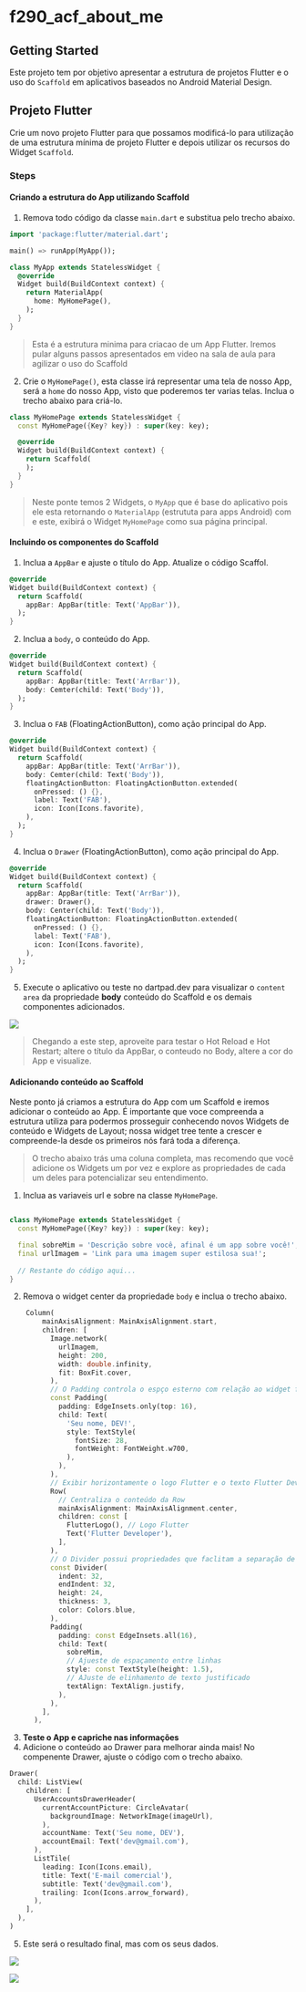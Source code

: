 # f290_acf_about_me

## Getting Started

Este projeto tem por objetivo apresentar a estrutura de projetos Flutter e o uso do `Scaffold` em
aplicativos baseados no Android Material Design.

## Projeto Flutter

Crie um novo projeto Flutter para que possamos modificá-lo para utilização de uma estrutura mínima de projeto Flutter e depois utilizar os recursos do Widget `Scaffold`.

### Steps

#### Criando a estrutura do App utilizando Scaffold

1. Remova todo código da classe `main.dart` e substitua pelo trecho abaixo.

```dart
import 'package:flutter/material.dart';

main() => runApp(MyApp());

class MyApp extends StatelessWidget {
  @override
  Widget build(BuildContext context) {
    return MaterialApp(
      home: MyHomePage(),
    );
  }
}
```

> Esta é a estrutura minima para criacao de um App Flutter. Iremos pular alguns passos apresentados em video na sala de aula para agilizar o uso do Scaffold

2. Crie o `MyHomePage()`, esta classe irá representar uma tela de nosso App, será a `home` do nosso App, visto que poderemos ter varias telas. Inclua o trecho abaixo para criá-lo.

```dart
class MyHomePage extends StatelessWidget {
  const MyHomePage({Key? key}) : super(key: key);

  @override
  Widget build(BuildContext context) {
    return Scaffold(
    );
  }
}
```

> Neste ponte temos 2 Widgets, o `MyApp` que é base do aplicativo pois ele esta retornando o `MaterialApp` (estrututa para apps Android) com e este, exibirá o Widget `MyHomePage` como sua página principal.

#### Incluindo os componentes do Scaffold

1. Inclua a `AppBar` e ajuste o título do App. Atualize o código Scaffol.

```dart
@override
Widget build(BuildContext context) {
  return Scaffold(
    appBar: AppBar(title: Text('AppBar')),
  );
}
```

2. Inclua a `body`, o conteúdo do App.

```dart
@override
Widget build(BuildContext context) {
  return Scaffold(
    appBar: AppBar(title: Text('ArrBar')),
    body: Cemter(child: Text('Body')),
  );
}
```

3. Inclua o `FAB` (FloatingActionButton), como ação principal do App.

```dart
@override
Widget build(BuildContext context) {
  return Scaffold(
    appBar: AppBar(title: Text('ArrBar')),
    body: Cemter(child: Text('Body')),
    floatingActionButton: FloatingActionButton.extended(
      onPressed: () {},
      label: Text('FAB'),
      icon: Icon(Icons.favorite),
    ),
  );
}
```

4. Inclua o `Drawer` (FloatingActionButton), como ação principal do App.

```dart
@override
Widget build(BuildContext context) {
  return Scaffold(
    appBar: AppBar(title: Text('ArrBar')),
    drawer: Drawer(),
    body: Center(child: Text('Body')),
    floatingActionButton: FloatingActionButton.extended(
      onPressed: () {},
      label: Text('FAB'),
      icon: Icon(Icons.favorite),
    ),
  );
}
```

5. Execute o aplicativo ou teste no dartpad.dev para visualizar o `content area` da propriedade **body** conteúdo do Scaffold e os demais componentes adicionados.

![](assets/scaffold.png)

> Chegando a este step, aproveite para testar o Hot Reload e Hot Restart; altere o título da AppBar, o conteudo no Body, altere a cor do App e visualize.

#### Adicionando conteúdo ao Scaffold

Neste ponto já criamos a estrutura do App com um Scaffold e iremos adicionar o conteúdo ao App.
É importante que voce compreenda a estrutura utiliza para podermos prosseguir conhecendo novos Widgets de conteúdo e Widgets de Layout; nossa widget tree tente a crescer e compreende-la desde os primeiros nós fará toda a diferença.

> O trecho abaixo trás uma coluna completa, mas recomendo que você adicione os Widgets um por vez e explore as propriedades de cada um deles para potencializar seu entendimento.

1. Inclua as variaveis url e sobre na classe `MyHomePage`.

```dart

class MyHomePage extends StatelessWidget {
  const MyHomePage({Key? key}) : super(key: key);

  final sobreMim = 'Descrição sobre você, afinal é um app sobre você!';
  final urlImagem = 'Link para uma imagem super estilosa sua!';
  
  // Restante do código aqui...
}
```

2. Remova o widget center da propriedade `body` e inclua o trecho abaixo.

```dart
    Column(
        mainAxisAlignment: MainAxisAlignment.start,
        children: [
          Image.network(
            urlImagem,
            height: 200,
            width: double.infinity,
            fit: BoxFit.cover,
          ),
          // O Padding controla o espço esterno com relação ao widget filho, neste caso apenas o espamento ao topo
          const Padding(
            padding: EdgeInsets.only(top: 16),
            child: Text(
              'Seu nome, DEV!',
              style: TextStyle(
                fontSize: 28,
                fontWeight: FontWeight.w700,
              ),
            ),
          ),
          // Exibir horizontamente o logo Flutter e o texto Flutter Developer
          Row(
            // Centraliza o conteúdo da Row
            mainAxisAlignment: MainAxisAlignment.center,
            children: const [
              FlutterLogo(), // Logo Flutter
              Text('Flutter Developer'),
            ],
          ),
          // O Divider possui propriedades que faclitam a separação de conteúdos
          const Divider(
            indent: 32,
            endIndent: 32,
            height: 24,
            thickness: 3,
            color: Colors.blue,
          ),
          Padding(
            padding: const EdgeInsets.all(16),
            child: Text(
              sobreMim,
              // Ajueste de espaçamento entre linhas
              style: const TextStyle(height: 1.5),
              // AJuste de elinhamento de texto justificado
              textAlign: TextAlign.justify,
            ),
          ),
        ],
      ),
```

3. **Teste o App e capriche nas informações**
4. Adicione o conteúdo ao Drawer para melhorar ainda mais! No compenente Drawer, ajuste o código com o trecho abaixo. 

```dart
Drawer(
  child: ListView(
    children: [
      UserAccountsDrawerHeader(
        currentAccountPicture: CircleAvatar(
          backgroundImage: NetworkImage(imageUrl),
        ),
        accountName: Text('Seu nome, DEV'),
        accountEmail: Text('dev@gmail.com'),
      ),
      ListTile(
        leading: Icon(Icons.email),
        title: Text('E-mail comercial'),
        subtitle: Text('dev@gmail.com'),
        trailing: Icon(Icons.arrow_forward),
      ),
    ],
  ),
)
```

5. Este será o resultado final, mas com os seus dados.

![](assets/app.png)

![](assets/drawer.png)




